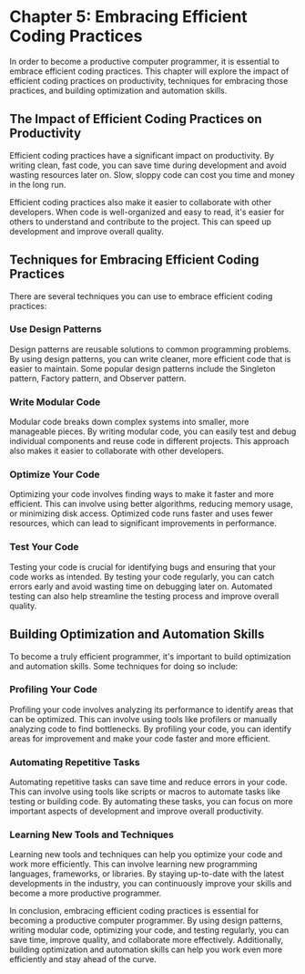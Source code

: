 Chapter 5: Embracing Efficient Coding Practices
===============================================

In order to become a productive computer programmer, it is essential to embrace efficient coding practices. This chapter will explore the impact of efficient coding practices on productivity, techniques for embracing those practices, and building optimization and automation skills.

The Impact of Efficient Coding Practices on Productivity
--------------------------------------------------------

Efficient coding practices have a significant impact on productivity. By writing clean, fast code, you can save time during development and avoid wasting resources later on. Slow, sloppy code can cost you time and money in the long run.

Efficient coding practices also make it easier to collaborate with other developers. When code is well-organized and easy to read, it's easier for others to understand and contribute to the project. This can speed up development and improve overall quality.

Techniques for Embracing Efficient Coding Practices
---------------------------------------------------

There are several techniques you can use to embrace efficient coding practices:

### Use Design Patterns

Design patterns are reusable solutions to common programming problems. By using design patterns, you can write cleaner, more efficient code that is easier to maintain. Some popular design patterns include the Singleton pattern, Factory pattern, and Observer pattern.

### Write Modular Code

Modular code breaks down complex systems into smaller, more manageable pieces. By writing modular code, you can easily test and debug individual components and reuse code in different projects. This approach also makes it easier to collaborate with other developers.

### Optimize Your Code

Optimizing your code involves finding ways to make it faster and more efficient. This can involve using better algorithms, reducing memory usage, or minimizing disk access. Optimized code runs faster and uses fewer resources, which can lead to significant improvements in performance.

### Test Your Code

Testing your code is crucial for identifying bugs and ensuring that your code works as intended. By testing your code regularly, you can catch errors early and avoid wasting time on debugging later on. Automated testing can also help streamline the testing process and improve overall quality.

Building Optimization and Automation Skills
-------------------------------------------

To become a truly efficient programmer, it's important to build optimization and automation skills. Some techniques for doing so include:

### Profiling Your Code

Profiling your code involves analyzing its performance to identify areas that can be optimized. This can involve using tools like profilers or manually analyzing code to find bottlenecks. By profiling your code, you can identify areas for improvement and make your code faster and more efficient.

### Automating Repetitive Tasks

Automating repetitive tasks can save time and reduce errors in your code. This can involve using tools like scripts or macros to automate tasks like testing or building code. By automating these tasks, you can focus on more important aspects of development and improve overall productivity.

### Learning New Tools and Techniques

Learning new tools and techniques can help you optimize your code and work more efficiently. This can involve learning new programming languages, frameworks, or libraries. By staying up-to-date with the latest developments in the industry, you can continuously improve your skills and become a more productive programmer.

In conclusion, embracing efficient coding practices is essential for becoming a productive computer programmer. By using design patterns, writing modular code, optimizing your code, and testing regularly, you can save time, improve quality, and collaborate more effectively. Additionally, building optimization and automation skills can help you work even more efficiently and stay ahead of the curve.
